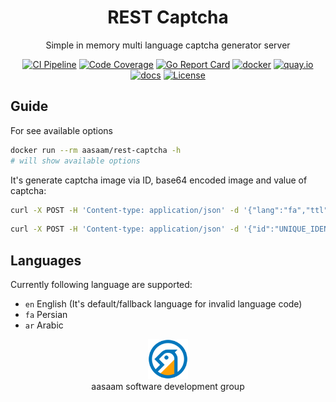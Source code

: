 <div align="center">
  <h1>
    REST Captcha
  </h1>
  <p>
    Simple in memory multi language captcha generator server
  </p>
  <p>
    <a href="https://gitlab.com/aasaam/rest-captcha/-/pipelines"><img alt="CI Pipeline" src="https://gitlab.com/aasaam/rest-captcha/badges/master/pipeline.svg"></a>
    <a href="https://gitlab.com/aasaam/rest-captcha/"><img alt="Code Coverage" src="https://gitlab.com/aasaam/rest-captcha/badges/master/coverage.svg"></a>
    <a href="https://goreportcard.com/report/github.com/aasaam/rest-captcha"><img alt="Go Report Card" src="https://goreportcard.com/badge/github.com/aasaam/rest-captcha"></a>
    <a href="https://hub.docker.com/r/aasaam/rest-captcha" target="_blank"><img src="https://img.shields.io/docker/image-size/aasaam/rest-captcha?label=docker%20image" alt="docker" /></a>
    <a href="https://quay.io/repository/aasaam/rest-captcha" target="_blank"><img src="https://img.shields.io/badge/docker%20image-quay.io-blue" alt="quay.io" /></a>
    <a href="https://github.com/aasaam/rest-captcha/actions/workflows/docs.yml" target="_blank"><img src="https://github.com/aasaam/rest-captcha/actions/workflows/docs.yml/badge.svg" alt="docs" /></a>
    <a href="https://github.com/aasaam/rest-captcha/blob/master/LICENSE"><img alt="License" src="https://img.shields.io/github/license/aasaam/rest-captcha"></a>
  </p>
</div>

## Guide

For see available options

```bash
docker run --rm aasaam/rest-captcha -h
# will show available options
```

It's generate captcha image via ID, base64 encoded image and value of captcha:

```bash
curl -X POST -H 'Content-type: application/json' -d '{"lang":"fa","ttl":30, "level": "1"}' http://rest-captcha:4000/new
```

```bash
curl -X POST -H 'Content-type: application/json' -d '{"id":"UNIQUE_IDENTIFIER","value":999999}' http://rest-captcha:4000/solve
```

## Languages

Currently following language are supported:

- `en` English (It's default/fallback language for invalid language code)
- `fa` Persian
- `ar` Arabic

<div>
  <p align="center">
    <a href="https://aasaam.com" title="aasaam software development group">
      <img alt="aasaam software development group" width="64" src="https://raw.githubusercontent.com/aasaam/information/master/logo/aasaam.svg">
    </a>
    <br />
    aasaam software development group
  </p>
</div>
